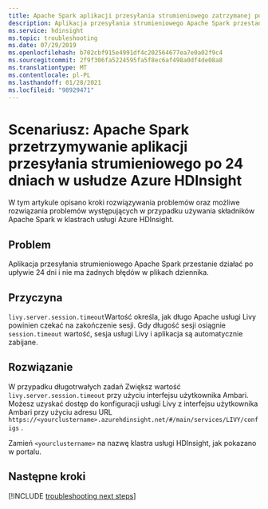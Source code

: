 ```yaml
---
title: Apache Spark aplikacji przesyłania strumieniowego zatrzymanej po upływie 24 dni w usłudze Azure HDInsight
description: Aplikacja przesyłania strumieniowego Apache Spark przestanie działać po upływie 24 dni i nie ma żadnych błędów w plikach dziennika.
ms.service: hdinsight
ms.topic: troubleshooting
ms.date: 07/29/2019
ms.openlocfilehash: b702cbf915e4991df4c202564677ea7e0a02f9c4
ms.sourcegitcommit: 2f9f306fa5224595fa5f8ec6af498a0df4de08a8
ms.translationtype: MT
ms.contentlocale: pl-PL
ms.lasthandoff: 01/28/2021
ms.locfileid: "98929471"
---
```

# <a name="scenario-apache-spark-streaming-application-stops-after-executing-for-24-days-in-azure-hdinsight"></a>Scenariusz: Apache Spark przetrzymywanie aplikacji przesyłania strumieniowego po 24 dniach w usłudze Azure HDInsight

W tym artykule opisano kroki rozwiązywania problemów oraz możliwe rozwiązania problemów występujących w przypadku używania składników Apache Spark w klastrach usługi Azure HDInsight.

## <a name="issue"></a>Problem

Aplikacja przesyłania strumieniowego Apache Spark przestanie działać po upływie 24 dni i nie ma żadnych błędów w plikach dziennika.

## <a name="cause"></a>Przyczyna

`livy.server.session.timeout`Wartość określa, jak długo Apache usługi Livy powinien czekać na zakończenie sesji. Gdy długość sesji osiągnie `session.timeout` wartość, sesja usługi Livy i aplikacja są automatycznie zabijane.

## <a name="resolution"></a>Rozwiązanie

W przypadku długotrwałych zadań Zwiększ wartość `livy.server.session.timeout` przy użyciu interfejsu użytkownika Ambari. Możesz uzyskać dostęp do konfiguracji usługi Livy z interfejsu użytkownika Ambari przy użyciu adresu URL `https://<yourclustername>.azurehdinsight.net/#/main/services/LIVY/configs` .

Zamień `<yourclustername>` na nazwę klastra usługi HDInsight, jak pokazano w portalu.

## <a name="next-steps"></a>Następne kroki

[!INCLUDE [troubleshooting next steps](../../../includes/hdinsight-troubleshooting-next-steps.md)]